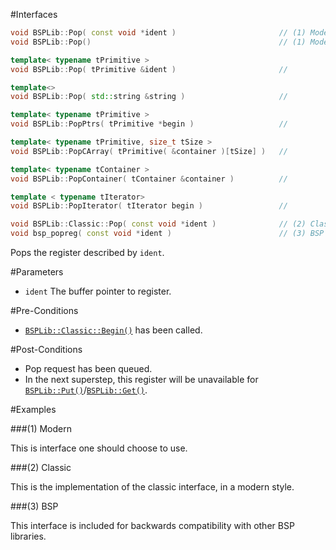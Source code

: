 #Interfaces

```cpp
void BSPLib::Pop( const void *ident )			            // (1) Modern
void BSPLib::Pop()			                                // (1) Modern

template< typename tPrimitive >
void BSPLib::Pop( tPrimitive &ident )                       // 

template<>
void BSPLib::Pop( std::string &string )                     //   

template< typename tPrimitive >
void BSPLib::PopPtrs( tPrimitive *begin )                   // 

template< typename tPrimitive, size_t tSize >
void BSPLib::PopCArray( tPrimitive( &container )[tSize] )   // 

template< typename tContainer >
void BSPLib::PopContainer( tContainer &container )          // 

template < typename tIterator>
void BSPLib::PopIterator( tIterator begin )                 // 

void BSPLib::Classic::Pop( const void *ident )              // (2) Classic
void bsp_popreg( const void *ident )			            // (3) BSP
```

Pops the register described by `ident`.

#Parameters

* `ident` The buffer pointer to register.

#Pre-Conditions
* [`BSPLib::Classic::Begin()`](../logic/begin.md) has been called.

#Post-Conditions
* Pop request has been queued.
* In the next superstep, this register will be unavailable for [`BSPLib::Put()`](../com/put.md)/[`BSPLib::Get()`](../com/get.md).
	 
#Examples

###(1) Modern

This is interface one should choose to use.

###(2) Classic

This is the implementation of the classic interface, in a modern style.

###(3) BSP

This interface is included for backwards compatibility with other BSP libraries.